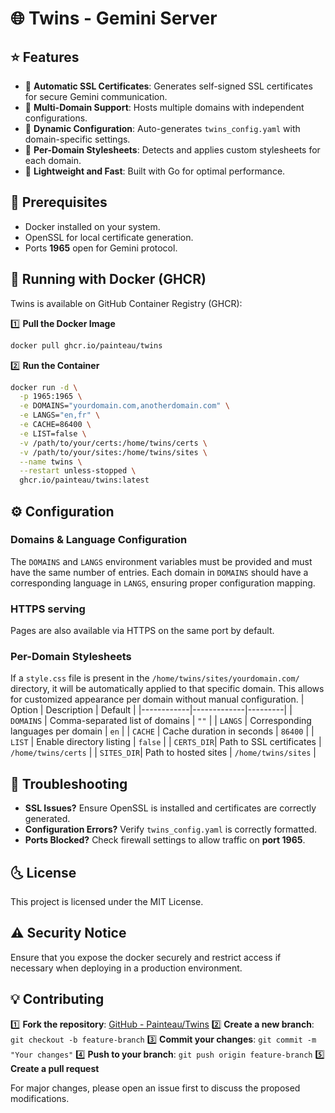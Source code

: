 # 🌐 Twins - Gemini Server

## ⭐ Features
- 🔐 **Automatic SSL Certificates**: Generates self-signed SSL certificates for secure Gemini communication.
- 📁 **Multi-Domain Support**: Hosts multiple domains with independent configurations.
- 📝 **Dynamic Configuration**: Auto-generates `twins_config.yaml` with domain-specific settings.
- 🎨 **Per-Domain Stylesheets**: Detects and applies custom stylesheets for each domain.
- 🚀 **Lightweight and Fast**: Built with Go for optimal performance.

## 📌 Prerequisites
- Docker installed on your system.
- OpenSSL for local certificate generation.
- Ports **1965** open for Gemini protocol.

## 🐳 Running with Docker (GHCR)
Twins is available on GitHub Container Registry (GHCR):

1️⃣ **Pull the Docker Image**
```bash
docker pull ghcr.io/painteau/twins
```

2️⃣ **Run the Container**
```bash
docker run -d \
  -p 1965:1965 \
  -e DOMAINS="yourdomain.com,anotherdomain.com" \
  -e LANGS="en,fr" \
  -e CACHE=86400 \
  -e LIST=false \
  -v /path/to/your/certs:/home/twins/certs \
  -v /path/to/your/sites:/home/twins/sites \
  --name twins \
  --restart unless-stopped \
  ghcr.io/painteau/twins:latest
```

## ⚙ Configuration

### Domains & Language Configuration
The `DOMAINS` and `LANGS` environment variables must be provided and must have the same number of entries. Each domain in `DOMAINS` should have a corresponding language in `LANGS`, ensuring proper configuration mapping.

### HTTPS serving
Pages are also available via HTTPS on the same port by default.

### Per-Domain Stylesheets
If a `style.css` file is present in the `/home/twins/sites/yourdomain.com/` directory, it will be automatically applied to that specific domain. This allows for customized appearance per domain without manual configuration.
| Option      | Description | Default |
|------------|-------------|---------|
| `DOMAINS`  | Comma-separated list of domains | `""` |
| `LANGS`    | Corresponding languages per domain | `en` |
| `CACHE`    | Cache duration in seconds | `86400` |
| `LIST`     | Enable directory listing | `false` |
| `CERTS_DIR`| Path to SSL certificates | `/home/twins/certs` |
| `SITES_DIR`| Path to hosted sites | `/home/twins/sites` |

## 🔧 Troubleshooting
- **SSL Issues?** Ensure OpenSSL is installed and certificates are correctly generated.
- **Configuration Errors?** Verify `twins_config.yaml` is correctly formatted.
- **Ports Blocked?** Check firewall settings to allow traffic on **port 1965**.

## 🌜 License
This project is licensed under the MIT License.

## ⚠ Security Notice
Ensure that you expose the docker securely and restrict access if necessary when deploying in a production environment.

## 💡 Contributing
1️⃣ **Fork the repository**: [GitHub - Painteau/Twins](https://github.com/painteau/twins)
2️⃣ **Create a new branch**: `git checkout -b feature-branch`
3️⃣ **Commit your changes**: `git commit -m "Your changes"`
4️⃣ **Push to your branch**: `git push origin feature-branch`
5️⃣ **Create a pull request**

For major changes, please open an issue first to discuss the proposed modifications.

